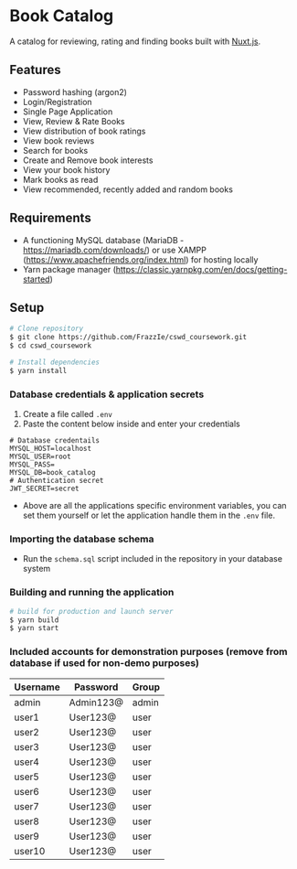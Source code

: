 # Book Catalog

A catalog for reviewing, rating and finding books built with [Nuxt.js](https://nuxtjs.org).

## Features

* Password hashing (argon2)
* Login/Registration
* Single Page Application
* View, Review & Rate Books
* View distribution of book ratings
* View book reviews
* Search for books
* Create and Remove book interests
* View your book history
* Mark books as read
* View recommended, recently added and random books

## Requirements

* A functioning MySQL database (MariaDB - https://mariadb.com/downloads/) or use XAMPP (https://www.apachefriends.org/index.html) for hosting locally
* Yarn package manager (https://classic.yarnpkg.com/en/docs/getting-started)

## Setup

```bash
# Clone repository
$ git clone https://github.com/FrazzIe/cswd_coursework.git
$ cd cswd_coursework

# Install dependencies
$ yarn install
```

### Database credentials & application secrets

1. Create a file called `.env`
2. Paste the content below inside and enter your credentials

```
# Database credentails
MYSQL_HOST=localhost
MYSQL_USER=root
MYSQL_PASS=
MYSQL_DB=book_catalog
# Authentication secret
JWT_SECRET=secret
```

- Above are all the applications specific environment variables, you can set them yourself or let the application handle them in the `.env` file.

### Importing the database schema

- Run the `schema.sql` script included in the repository in your database system

### Building and running the application

```bash
# build for production and launch server
$ yarn build
$ yarn start
```

### Included accounts for demonstration purposes (remove from database if used for non-demo purposes)

| Username            | Password            | Group     |
|---------------------|---------------------|-----------|
| admin               | Admin123@           | admin     |
| user1               | User123@            | user      |
| user2               | User123@            | user      |
| user3               | User123@            | user      |
| user4               | User123@            | user      |
| user5               | User123@            | user      |
| user6               | User123@            | user      |
| user7               | User123@            | user      |
| user8               | User123@            | user      |
| user9               | User123@            | user      |
| user10              | User123@            | user      |